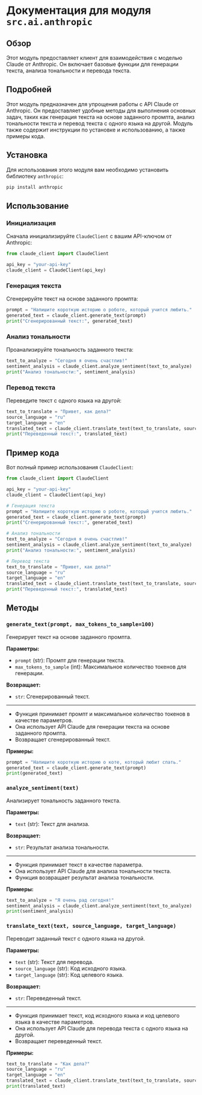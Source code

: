 # Документация для модуля `src.ai.anthropic`

## Обзор

Этот модуль предоставляет клиент для взаимодействия с моделью Claude от Anthropic. Он включает базовые функции для генерации текста, анализа тональности и перевода текста.

## Подробней

Этот модуль предназначен для упрощения работы с API Claude от Anthropic. Он предоставляет удобные методы для выполнения основных задач, таких как генерация текста на основе заданного промпта, анализ тональности текста и перевод текста с одного языка на другой. Модуль также содержит инструкции по установке и использованию, а также примеры кода.

## Установка

Для использования этого модуля вам необходимо установить библиотеку `anthropic`:

```bash
pip install anthropic
```

## Использование

### Инициализация

Сначала инициализируйте `ClaudeClient` с вашим API-ключом от Anthropic:

```python
from claude_client import ClaudeClient

api_key = "your-api-key"
claude_client = ClaudeClient(api_key)
```

### Генерация текста

Сгенерируйте текст на основе заданного промпта:

```python
prompt = "Напишите короткую историю о роботе, который учится любить."
generated_text = claude_client.generate_text(prompt)
print("Сгенерированный текст:", generated_text)
```

### Анализ тональности

Проанализируйте тональность заданного текста:

```python
text_to_analyze = "Сегодня я очень счастлив!"
sentiment_analysis = claude_client.analyze_sentiment(text_to_analyze)
print("Анализ тональности:", sentiment_analysis)
```

### Перевод текста

Переведите текст с одного языка на другой:

```python
text_to_translate = "Привет, как дела?"
source_language = "ru"
target_language = "en"
translated_text = claude_client.translate_text(text_to_translate, source_language, target_language)
print("Переведенный текст:", translated_text)
```

## Пример кода

Вот полный пример использования `ClaudeClient`:

```python
from claude_client import ClaudeClient

api_key = "your-api-key"
claude_client = ClaudeClient(api_key)

# Генерация текста
prompt = "Напишите короткую историю о роботе, который учится любить."
generated_text = claude_client.generate_text(prompt)
print("Сгенерированный текст:", generated_text)

# Анализ тональности
text_to_analyze = "Сегодня я очень счастлив!"
sentiment_analysis = claude_client.analyze_sentiment(text_to_analyze)
print("Анализ тональности:", sentiment_analysis)

# Перевод текста
text_to_translate = "Привет, как дела?"
source_language = "ru"
target_language = "en"
translated_text = claude_client.translate_text(text_to_translate, source_language, target_language)
print("Переведенный текст:", translated_text)
```

## Методы

### `generate_text(prompt, max_tokens_to_sample=100)`

Генерирует текст на основе заданного промпта.

**Параметры:**

- `prompt` (str): Промпт для генерации текста.
- `max_tokens_to_sample` (int): Максимальное количество токенов для генерации.

**Возвращает:**

- `str`: Сгенерированный текст.

****
- Функция принимает промпт и максимальное количество токенов в качестве параметров.
- Она использует API Claude для генерации текста на основе заданного промпта.
- Возвращает сгенерированный текст.

**Примеры:**

```python
prompt = "Напишите короткую историю о коте, который любит спать."
generated_text = claude_client.generate_text(prompt)
print(generated_text)
```

### `analyze_sentiment(text)`

Анализирует тональность заданного текста.

**Параметры:**

- `text` (str): Текст для анализа.

**Возвращает:**

- `str`: Результат анализа тональности.

****
- Функция принимает текст в качестве параметра.
- Она использует API Claude для анализа тональности текста.
- Функция возвращает результат анализа тональности.

**Примеры:**

```python
text_to_analyze = "Я очень рад сегодня!"
sentiment_analysis = claude_client.analyze_sentiment(text_to_analyze)
print(sentiment_analysis)
```

### `translate_text(text, source_language, target_language)`

Переводит заданный текст с одного языка на другой.

**Параметры:**

- `text` (str): Текст для перевода.
- `source_language` (str): Код исходного языка.
- `target_language` (str): Код целевого языка.

**Возвращает:**

- `str`: Переведенный текст.

****

- Функция принимает текст, код исходного языка и код целевого языка в качестве параметров.
- Она использует API Claude для перевода текста с одного языка на другой.
- Возвращает переведенный текст.

**Примеры:**

```python
text_to_translate = "Как дела?"
source_language = "ru"
target_language = "en"
translated_text = claude_client.translate_text(text_to_translate, source_language, target_language)
print(translated_text)